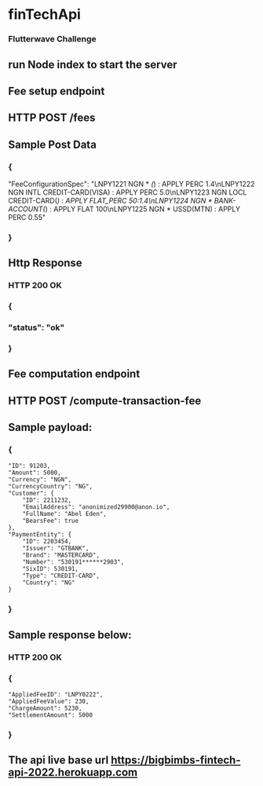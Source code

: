 # finTechApi
### Flutterwave Challenge

## run Node index to start the server

## Fee setup endpoint
## HTTP POST /fees
## Sample Post Data
### {
   "FeeConfigurationSpec": "LNPY1221 NGN * *(*) : APPLY PERC 1.4\nLNPY1222 NGN INTL CREDIT-CARD(VISA) : APPLY PERC 5.0\nLNPY1223 NGN LOCL CREDIT-CARD(*) : APPLY FLAT_PERC 50:1.4\nLNPY1224 NGN * BANK-ACCOUNT(*) : APPLY FLAT 100\nLNPY1225 NGN * USSD(MTN) : APPLY PERC 0.55"
### }

## Http Response
### HTTP 200 OK
### {
###  "status": "ok"
### }

## Fee computation endpoint
## HTTP POST /compute-transaction-fee

## Sample payload:
### {
    "ID": 91203,
    "Amount": 5000,
    "Currency": "NGN",
    "CurrencyCountry": "NG",
    "Customer": {
        "ID": 2211232,
        "EmailAddress": "anonimized29900@anon.io",
        "FullName": "Abel Eden",
        "BearsFee": true
    },
    "PaymentEntity": {
        "ID": 2203454,
        "Issuer": "GTBANK",
        "Brand": "MASTERCARD",
        "Number": "530191******2903",
        "SixID": 530191,
        "Type": "CREDIT-CARD",
        "Country": "NG"
    }
### }

## Sample response below:

### HTTP 200 OK
### {
    "AppliedFeeID": "LNPY0222",
    "AppliedFeeValue": 230,
    "ChargeAmount": 5230,
    "SettlementAmount": 5000
### }

## The api live base url https://bigbimbs-fintech-api-2022.herokuapp.com

##
